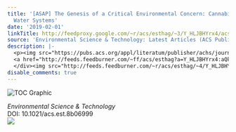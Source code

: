 ```yaml
---
title: '[ASAP] The Genesis of a Critical Environmental Concern: Cannabinoids in Our
  Water Systems'
date: '2019-02-01'
linkTitle: http://feedproxy.google.com/~r/acs/esthag/~3/Y_HLJBHYrx4/acs.est.8b06999
source: 'Environmental Science & Technology: Latest Articles (ACS Publications)'
description: |-
  <p><img src="https://pubs.acs.org/appl/literatum/publisher/achs/journals/content/esthag/0/esthag.ahead-of-print/acs.est.8b06999/20190201/images/medium/es-2018-06999v_0002.gif" alt="TOC Graphic"/></p><div><cite>Environmental Science & Technology</cite></div><div>DOI: 10.1021/acs.est.8b06999</div><div class="feedflare">
  <a href="http://feeds.feedburner.com/~ff/acs/esthag?a=Y_HLJBHYrx4:aQkPciR02Bo:yIl2AUoC8zA"><img src="http://feeds.feedburner.com/~ff/acs/esthag?d=yIl2AUoC8zA" border="0"></img></a>
  </div><img src="http://feeds.feedburner.com/~r/acs/esthag/~4/Y_HLJBHYrx4" height="1" width="1" ...
disable_comments: true
---
```

<p><img src="https://pubs.acs.org/appl/literatum/publisher/achs/journals/content/esthag/0/esthag.ahead-of-print/acs.est.8b06999/20190201/images/medium/es-2018-06999v_0002.gif" alt="TOC Graphic"/></p><div><cite>Environmental Science & Technology</cite></div><div>DOI: 10.1021/acs.est.8b06999</div><div class="feedflare">
<a href="http://feeds.feedburner.com/~ff/acs/esthag?a=Y_HLJBHYrx4:aQkPciR02Bo:yIl2AUoC8zA"><img src="http://feeds.feedburner.com/~ff/acs/esthag?d=yIl2AUoC8zA" border="0"></img></a>
</div><img src="http://feeds.feedburner.com/~r/acs/esthag/~4/Y_HLJBHYrx4" height="1" width="1" ...